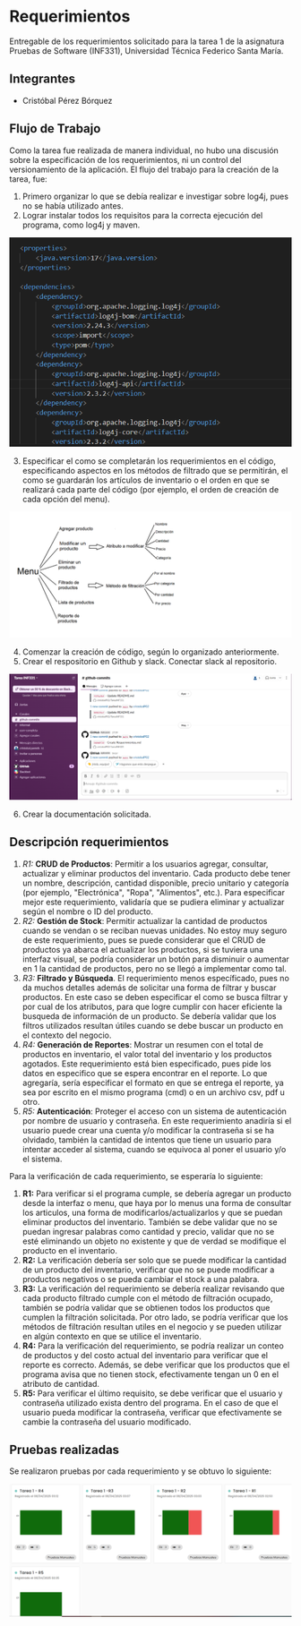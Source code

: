 # Requerimientos

Entregable de los requerimientos solicitado para la tarea 1 de la asignatura Pruebas de Software (INF331), Universidad Técnica Federico Santa María.

## Integrantes

- Cristóbal Pérez Bórquez

## Flujo de Trabajo

Como la tarea fue realizada de manera individual, no hubo una discusión sobre la especificación de los requerimientos, ni un control del versionamiento de la aplicación. El flujo del trabajo para la creación de la tarea, fue:
1. Primero organizar lo que se debía realizar e investigar sobre log4j, pues no se había utilizado antes.
2. Lograr instalar todos los requisitos para la correcta ejecución del programa, como log4j y maven.

![Log4j](log4j-apiconfig.PNG "log4j en el pom.xml del proyecto")

3. Especificar el como se completarán los requerimientos en el código, especificando aspectos en los métodos de filtrado que se permitirán, el como se guardarán los artículos de inventario o el orden en que se realizará cada parte del código (por ejemplo, el orden de creación de cada opción del menu).

![Organizacion](org-menu-inventario.png "Organizacion opciones de menu")

4. Comenzar la creación de código, según lo organizado anteriormente.
5. Crear el respositorio en Github y slack. Conectar slack al repositorio.

![Slack](slack-tarea1.PNG "Slack")

6. Crear la documentación solicitada.

## Descripción requerimientos

1. *R1:* **CRUD de Productos**: Permitir a los usuarios agregar, consultar, actualizar y eliminar productos del inventario. Cada producto debe tener un nombre, descripción, cantidad disponible, precio unitario y categoría (por ejemplo, "Electrónica", "Ropa", "Alimentos", etc.). Para especificar mejor este requerimiento, validaría que se pudiera eliminar y actualizar según el nombre o ID del producto.
2. *R2:* **Gestión de Stock**: Permitir actualizar la cantidad de productos cuando se vendan o se reciban nuevas unidades. No estoy muy seguro de este requerimiento, pues se puede considerar que el CRUD de productos ya abarca el actualizar los productos, si se tuviera una interfaz visual, se podría considerar un botón para disminuir o aumentar en 1 la cantidad de productos, pero no se llegó a implementar como tal.
3. *R3:* **Filtrado y Búsqueda**. El requerimiento menos específicado, pues no da muchos detalles además de solicitar una forma de filtrar y buscar productos. En este caso se deben especificar el como se busca filtrar y por cual de los atributos, para que logre cumplir con hacer eficiente la busqueda de información de un producto. Se debería validar que los filtros utilizados resultan útiles cuando se debe buscar un producto en el contexto del negocio.
4. *R4:* **Generación de Reportes**: Mostrar un resumen con el total de productos en inventario, el valor total del inventario y los productos agotados. Este requerimiento está bien especificado, pues pide los datos en especifico que se espera encontrar en el reporte. Lo que agregaría, sería especificar el formato en que se entrega el reporte, ya sea por escrito en el mismo programa (cmd) o en un archivo csv, pdf u otro.
5. *R5:* **Autenticación**: Proteger el acceso con un sistema de autenticación por nombre de usuario y contraseña. En este requerimiento anadiría si el usuario puede crear una cuenta y/o modificar la contraseña si se ha olvidado, también la cantidad de intentos que tiene un usuario para intentar acceder al sistema, cuando se equivoca al poner el usuario y/o el sistema.

Para la verificación de cada requerimiento, se esperaría lo siguiente:

1. **R1:** Para verificar si el programa cumple, se debería agregar un producto desde la interfaz o menu, que haya por lo menus una forma de consultar los articulos, una forma de modificarlos/actualizarlos y que se puedan eliminar productos del inventario. También se debe validar que no se puedan ingresar palabras como cantidad y precio, validar que no se esté eliminando un objeto no existente y que de verdad se modifique el producto en el inventario.
2. **R2:** La verificación debería ser solo que se puede modificar la cantidad de un producto del inventario, verificar que no se puede modificar a productos negativos o se pueda cambiar el stock a una palabra.
3. **R3:** La verificación del requerimiento se debería realizar revisando que cada producto filtrado cumple con el método de filtración ocupado, también se podría validar que se obtienen todos los productos que cumplen la filtración solicitada. Por otro lado, se podría verificar que los métodos de filtración resultan utiles en el negocio y se pueden utilizar en algún contexto en que se utilice el inventario.
4. **R4:** Para la verificación del requerimiento, se podría realizar un conteo de productos y del costo actual del inventario para verificar que el reporte es correcto. Además, se debe verificar que los productos que el programa avisa que no tienen stock, efectivamente tengan un 0 en el atributo de cantidad.
5. **R5:** Para verificar el último requisito, se debe verificar que el usuario y contraseña utilizado exista dentro del programa. En el caso de que el usuario pueda modificar la contraseña, verificar que efectivamente se cambie la contraseña del usuario modificado.

## Pruebas realizadas

Se realizaron pruebas por cada requerimiento y se obtuvo lo siguiente:

![pruebas](pruebas.PNG "pruebas por cada requerimiento")
